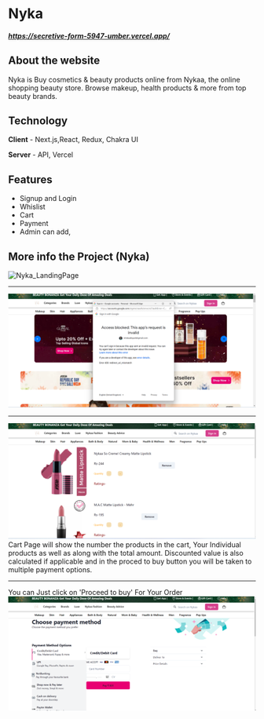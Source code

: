 
# Nyka

#####  https://secretive-form-5947-umber.vercel.app/

## About the website

Nyka is Buy cosmetics & beauty products online from Nykaa, the online shopping beauty store. Browse makeup, health products & more from top beauty brands.
## Technology
**Client** - Next.js,React, Redux, Chakra UI

**Server** - API, Vercel


## Features
- Signup and Login
- Whislist
- Cart 
- Payment
- Admin can add,
## More info the Project (Nyka)
![Nyka_LandingPage](https://www.legalraasta.com/blog/wp-content/uploads/2019/04/nykaa-e1555654063220-800x386.jpg)
***********************************************************************************************************************************************************************
![Nyka_Login_Signup](./image/login-nyka.png)
***********************************************************************************************************************************************************************
![cartPage](./image/cart-nyka.png)
Cart Page will show the number the products in the cart, Your Individual products as well as along with the total amount. Discounted value is also calculated if applicable and in the proced to buy button you will be taken to multiple payment options.
***********************************************************************************************************************************************************************
You can Just click on 'Proceed to buy' For Your Order
![Pament Option](./image/payment-nyka.png)
